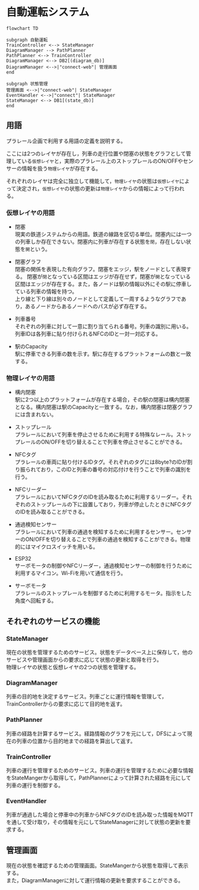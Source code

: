 # 自動運転システム

```mermaid
flowchart TD

subgraph 自動運転
TrainController <--> StateManager
DiagramManager --> PathPlanner
PathPlanner <--> TrainController
DiagramManager <--> DB2[(diagram_db)]
DiagramManager <-->|"connect-web"| 管理画面
end

subgraph 状態管理
管理画面 <-->|"connect-web"| StateManager
EventHandler <-->|"connect"| StateManager
StateManager <--> DB1[(state_db)]
end
```

## 用語

プラレール企画で利用する用語の定義を説明する。

ここには2つのレイヤが存在し，列車の走行位置や閉塞の状態をグラフとして管理している`仮想レイヤ`と，実際のプラレール上のストップレールのON/OFFやセンサーの情報を扱う`物理レイヤ`が存在する。

それぞれのレイヤは完全に独立して機能して，`物理レイヤ`の状態は`仮想レイヤ`によって決定され，`仮想レイヤ`の状態の更新は`物理レイヤ`からの情報によって行われる。

### 仮想レイヤの用語

- 閉塞  
現実の鉄道システムからの用語。鉄道の線路を区切る単位。閉塞内には一つの列車しか存在できない。閉塞内に列車が存在する状態を`閉`，存在しない状態を`開`という。

- 閉塞グラフ  
閉塞の関係を表現した有向グラフ。閉塞をエッジ，駅をノードとして表現する。
閉塞が`閉`となっている区間はエッジが存在せず，閉塞が`開`となっている区間はエッジが存在する。また，各ノードは駅の情報以外にその駅に停車している列車の情報を持つ。  
上り線と下り線は別々のノードとして定義して一周するようなグラフであり，あるノードからあるノードへのパスが必ず存在する。

- 列車番号  
それぞれの列車に対して一意に割り当てられる番号。列車の識別に用いる。  
列車IDは各列車に貼り付けられるNFCのIDと一対一対応する。

- 駅のCapacity  
駅に停車できる列車の数を示す。駅に存在するプラットフォームの数と一致する。

### 物理レイヤの用語

- 構内閉塞  
駅に2つ以上のプラットフォームが存在する場合，その駅の閉塞は構内閉塞となる。構内閉塞は駅のCapacityと一致する。なお，構内閉塞は閉塞グラフには含まれない。

- ストップレール  
プラレールにおいて列車を停止させるために利用する特殊なレール。ストップレールのON/OFFを切り替えることで列車を停止させることができる。

- NFCタグ  
プラレールの車両に貼り付けるIDタグ。それぞれのタグには8byte?のIDが割り振られており，このIDと列車の番号の対応付けを行うことで列車の識別を行う。

- NFCリーダー  
プラレールにおいてNFCタグのIDを読み取るために利用するリーダー。それぞれのストップレールの下に設置しており，列車が停止したときにNFCタグのIDを読み取ることができる。

- 通過検知センサー  
プラレールにおいて列車の通過を検知するために利用するセンサー。センサーのON/OFFを切り替えることで列車の通過を検知することができる。物理的にはマイクロスイッチを用いる。

- ESP32  
サーボモータの制御やNFCリーダー，通過検知センサーの制御を行うために利用するマイコン。Wi-Fiを用いて通信を行う。

- サーボモータ  
プラレールのストップレールを制御するために利用するモータ。指示をした角度へ回転する。

## それぞれのサービスの機能
### StateManager

現在の状態を管理するためのサービス。状態をデータベース上に保存して，他のサービスや管理画面からの要求に応じて状態の更新と取得を行う。  
物理レイヤの状態と仮想レイヤの2つの状態を管理する。
### DiagramManager

列車の目的地を決定するサービス。列車ごとに運行情報を管理して，TrainControllerからの要求に応じて目的地を返す。

### PathPlanner

列車の経路を計算するサービス。経路情報のグラフを元にして，DFSによって現在の列車の位置から目的地までの経路を算出して返す。
### TrainController

列車の運行を管理するためのサービス。列車の運行を管理するために必要な情報をStateMangerから取得して，PathPlannerによって計算された経路を元にして列車の運行を制御する。

### EventHandler

列車が通過した場合と停車中の列車からNFCタグのIDを読み取った情報をMQTTを通して受け取り，その情報を元にしてStateManagerに対して状態の更新を要求する。

## 管理画面

現在の状態を確認するための管理画面。StateMangerから状態を取得して表示する。  
また，DiagramManagerに対して運行情報の更新を要求することができる。